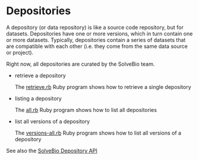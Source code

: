 # Depositories

A depository (or data repository) is like a source code repository,
but for datasets. Depositories have one or more versions, which in
turn contain one or more datasets. Typically, depositories contain a
series of datasets that are compatible with each other (i.e. they come
from the same data source or project).

Right now, all depositories are curated by the SolveBio team.

* retrieve a depository

    The [retrieve.rb](https://github.com/solvebio/solvebio-ruby/blob/dev/demo/depository/all.rb) Ruby program shows how to retrieve a single depository

* listing a depository

    The [all.rb](https://github.com/solvebio/solvebio-ruby/blob/dev/demo/depository/all.rb) Ruby program shows how to list all depositories

* list all versions of a depository

    The [versions-all.rb](https://github.com/solvebio/solvebio-ruby/blob/dev/demo/depository/all.rb) Ruby program shows how to list all versions
    of a depository

See also the [SolveBio Depository API](https://www.solvebio.com/docs/api/#depositories)
